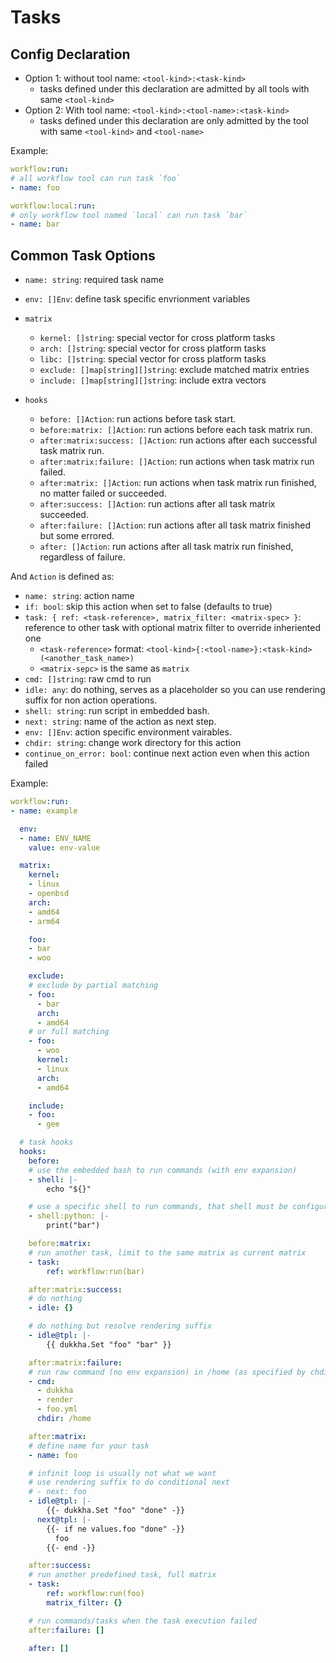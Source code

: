 # Tasks

## Config Declaration

- Option 1: without tool name: `<tool-kind>:<task-kind>`
  - tasks defined under this declaration are admitted by all tools with same `<tool-kind>`
- Option 2: With tool name: `<tool-kind>:<tool-name>:<task-kind>`
  - tasks defined under this declaration are only admitted by the tool with same `<tool-kind>` and `<tool-name>`

Example:

```yaml
workflow:run:
# all workflow tool can run task `foo`
- name: foo

workflow:local:run:
# only workflow tool named `local` can run task `bar`
- name: bar
```

## Common Task Options

- `name: string`: required task name

- `env: []Env`: define task specific envrionment variables

- `matrix`
  - `kernel: []string`: special vector for cross platform tasks
  - `arch: []string`: special vector for cross platform tasks
  - `libc: []string`: special vector for cross platform tasks
  - `exclude: []map[string][]string`: exclude matched matrix entries
  - `include: []map[string][]string`: include extra vectors

- `hooks`
  - `before: []Action`: run actions before task start.
  - `before:matrix: []Action`: run actions before each task matrix run.
  - `after:matrix:success: []Action`: run actions after each successful task matrix run.
  - `after:matrix:failure: []Action`: run actions when task matrix run failed.
  - `after:matrix: []Action`: run actions when task matrix run finished, no matter failed or succeeded.
  - `after:success: []Action`: run actions after all task matrix succeeded.
  - `after:failure: []Action`: run actions after all task matrix finished but some errored.
  - `after: []Action`: run actions after all task matrix run finished, regardless of failure.

And `Action` is defined as:

- `name: string`: action name
- `if: bool`: skip this action when set to false (defaults to true)
- `task: { ref: <task-reference>, matrix_filter: <matrix-spec> }`: reference to other task with optional matrix filter to override inheriented one
  - `<task-reference>` format: `<tool-kind>{:<tool-name>}:<task-kind>(<another_task_name>)`
  - `<matrix-sepc>` is the same as `matrix`
- `cmd: []string`: raw cmd to run
- `idle: any`: do nothing, serves as a placeholder so you can use rendering suffix for non action operations.
- `shell: string`: run script in embedded bash.
- `next: string`: name of the action as next step.
- `env: []Env`: action specific environment vairables.
- `chdir: string`: change work directory for this action
- `continue_on_error: bool`: continue next action even when this action failed

Example:

```yaml
workflow:run:
- name: example

  env:
  - name: ENV_NAME
    value: env-value

  matrix:
    kernel:
    - linux
    - openbsd
    arch:
    - amd64
    - arm64

    foo:
    - bar
    - woo

    exclude:
    # exclude by partial matching
    - foo:
      - bar
      arch:
      - amd64
    # or full matching
    - foo:
      - woo
      kernel:
      - linux
      arch:
      - amd64

    include:
    - foo:
      - gee

  # task hooks
  hooks:
    before:
    # use the embedded bash to run commands (with env expansion)
    - shell: |-
        echo "${}"

    # use a specific shell to run commands, that shell must be configured in `shells` section
    - shell:python: |-
        print("bar")

    before:matrix:
    # run another task, limit to the same matrix as current matrix
    - task:
        ref: workflow:run(bar)

    after:matrix:success:
    # do nothing
    - idle: {}

    # do nothing but resolve rendering suffix
    - idle@tpl: |-
        {{ dukkha.Set "foo" "bar" }}

    after:matrix:failure:
    # run raw command (no env expansion) in /home (as specified by chdir)
    - cmd:
      - dukkha
      - render
      - foo.yml
      chdir: /home

    after:matrix:
    # define name for your task
    - name: foo

    # infinit loop is usually not what we want
    # use rendering suffix to do conditional next
    # - next: foo
    - idle@tpl: |-
        {{- dukkha.Set "foo" "done" -}}
      next@tpl: |-
        {{- if ne values.foo "done" -}}
          foo
        {{- end -}}

    after:success:
    # run another predefined task, full matrix
    - task:
        ref: workflow:run(foo)
        matrix_filter: {}

    # run commands/tasks when the task execution failed
    after:failure: []

    after: []
```
